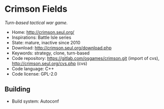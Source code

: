 # Crimson Fields

_Turn-based tactical war game._

- Home: http://crimson.seul.org/
- Inspirations: Battle Isle series
- State: mature, inactive since 2010
- Download: http://crimson.seul.org/download.php
- Keywords: strategy, clone, turn-based
- Code repository: https://gitlab.com/osgames/crimson.git (import of cvs), http://crimson.seul.org/cvs.php (cvs)
- Code language: C++
- Code license: GPL-2.0

## Building

- Build system: Autoconf
